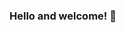 ### Hello and welcome! 👋

<!--
**rcooper47/rcooper47** is a ✨ _special_ ✨ repository because its `README.md` (this file) appears on your GitHub profile.

Here are some ideas to get you started:

- 🔭 I’m currently working on a sports blog (mostly for rants with numbers), and a personal website for myself.
- 🌱 I’m currently learning front-end development.
- 👯 I’m looking to collaborate on literally anything ever.
- 🤔 I’m looking for help with building a smart mirror with my friends.

- 📫 How to reach me: ryan.a.cooper@gmail.com
- 😄 Pronouns: He, him, his
- ⚡ Fun fact: My favorite sea animal is the octopus.

<!-- 💬 Ask me about ...-->

